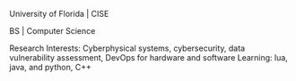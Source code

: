 University of Florida | CISE 

BS | Computer Science

Research Interests: Cyberphysical systems, cybersecurity, data vulnerability assessment, DevOps for hardware and software
Learning: lua, java, and python, C++

